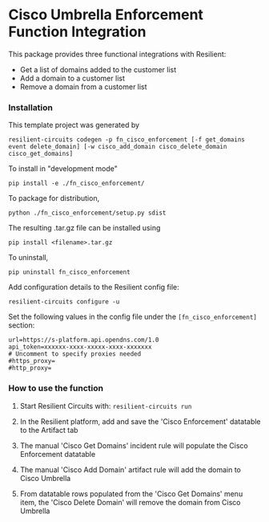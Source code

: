 # Cisco Umbrella Enforcement Function Integration

This package provides three functional integrations with Resilient:
* Get a list of domains added to the customer list
* Add a domain to a customer list
* Remove a domain from a customer list

### Installation

This template project was generated by

    resilient-circuits codegen -p fn_cisco_enforcement [-f get_domains event delete_domain] [-w cisco_add_domain cisco_delete_domain cisco_get_domains]


To install in "development mode"

    pip install -e ./fn_cisco_enforcement/

To package for distribution,

    python ./fn_cisco_enforcement/setup.py sdist

The resulting .tar.gz file can be installed using

    pip install <filename>.tar.gz

To uninstall,

    pip uninstall fn_cisco_enforcement

Add configuration details to the Resilient config file:

    resilient-circuits configure -u

Set the following values in the config file under the `[fn_cisco_enforcement]` section:

    url=https://s-platform.api.opendns.com/1.0
    api_token=xxxxxx-xxxx-xxxxx-xxxx-xxxxxxx
    # Uncomment to specify proxies needed
    #https_proxy=
    #http_proxy=

### How to use the function

1. Start Resilient Circuits with:
    `resilient-circuits run`

2. In the Resilient platform, add and save the 'Cisco Enforcement' datatable to the Artifact tab

3. The manual 'Cisco Get Domains' incident rule will populate the Cisco Enforcement datatable

4. The manual 'Cisco Add Domain' artifact rule will add the domain to Cisco Umbrella

5. From datatable rows populated from the 'Cisco Get Domains' menu item, the 'Cisco Delete Domain' will remove the domain
from Cisco Umbrella